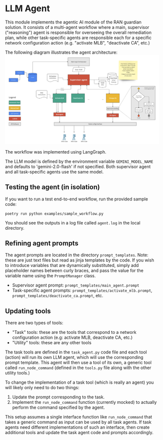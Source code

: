 # LLM Agent 
This module implements the agentic AI module of the RAN guardian solution. It consists of a multi-agent workflow where a main, supervisor ("reasoning") agent is responsible for overseeing the overall remediation plan, while other task-specific agents are responsible each for a specific network configuration action (e.g. "activate MLB", "deactivate CA", etc.)

The following diagram illustrates the agent architecture:
![](../assets/agent_arch.jpg)

The workflow was implemented using LangGraph. 

The LLM model is defined by the environment variable `GEMINI_MODEL_NAME` and defaults to 'gemini-2.0-flash' if not specified. Both supervisor agent and all task-specific agents use the same model. 

## Testing the agent (in isolation)
If you want to run a test end-to-end workflow, run the provided sample code:

```
poetry run python examples/sample_workflow.py
```

You should see the outputs in a log file called `agent.log` in the local directory. 

## Refining agent prompts 
The agent prompts are located in the directory `prompt_templates`. Note: these are just text files but read as jinja templates by the code. If you wish to introduce variables that are dynamically substituted, simply add placeholder names between curly braces, and pass the value for the variable name using the `PromptManager` class.

- Supervisor agent prompt: `prompt_templates/main_agent.prompt`
- Task-specific agent prompts: `prompt_templates/activate_mlb.prompt`, `prompt_templates/deactivate_ca.prompt`, etc.

## Updating tools
There are two types of tools:

- "Task" tools: these are the tools that correspond to a network configuration action (e.g: activate MLB, deactivate CA, etc.)
- "Utility" tools: these are any other tools

The task tools are defined in the `task_agent.py` code file and each tool (action) will run its own LLM agent, which will use the corresponding prompt template. This agent will then use a tool of its own, a generic tool called `run_node_command` (defined in the `tools.py` file along with the other utility tools.)

To change the implementation of a task tool (which is really an agent) you will likely only need to do two things:

1. Update the prompt corresponding to the task.
2. Implement the `run_node_command` function (currently mocked) to actually perform the command specified by the agent. 

This setup assumes a single interface function like `run_node_command` that takes a generic command as input can be used by all task agents. If task agents need different implementations of such an interface, then create additional tools and update the task agent code and prompts accordingly. 


